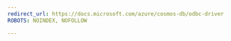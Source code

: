 ```yaml
---
redirect_url: https://docs.microsoft.com/azure/cosmos-db/odbc-driver
ROBOTS: NOINDEX, NOFOLLOW

---
```


